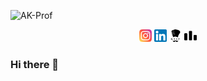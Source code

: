 ![AK-Prof](https://user-images.githubusercontent.com/54282666/126887713-1344fa1c-0edf-4f90-847b-da222f6d66e1.png)

<div>
  <div style="margin: 0 auto; text-align: center">
    <img src="img/instagram.png" alt="Instagram" width="20px" height="20px"></img>
    <img src="img/linkedin.png" alt="Instagram" width="20px" height="20px"></img>
    <img src="img/codechef-1324440139527402917_512.png" alt="Instagram" width="20px" height="20px"></img>
    <img src="img/codeforces-1324440139959685960_512.png" alt="Instagram" width="20px" height="20px"></img>
  </div>
</div>
<!-- ![instagram](https://user-images.githubusercontent.com/54282666/126887905-3cbf0d39-b71a-4f40-a468-9e39bfa6284a.png) -->

### Hi there 👋

<!--
**AmanKrr/AmanKrr** is a ✨ _special_ ✨ repository because its `README.md` (this file) appears on your GitHub profile.

Here are some ideas to get you started:

- 🔭 I’m currently working on ...
- 🌱 I’m currently learning ...
- 👯 I’m looking to collaborate on ...
- 🤔 I’m looking for help with ...
- 💬 Ask me about ...
- 📫 How to reach me: ...
- 😄 Pronouns: ...
- ⚡ Fun fact: ...
-->

